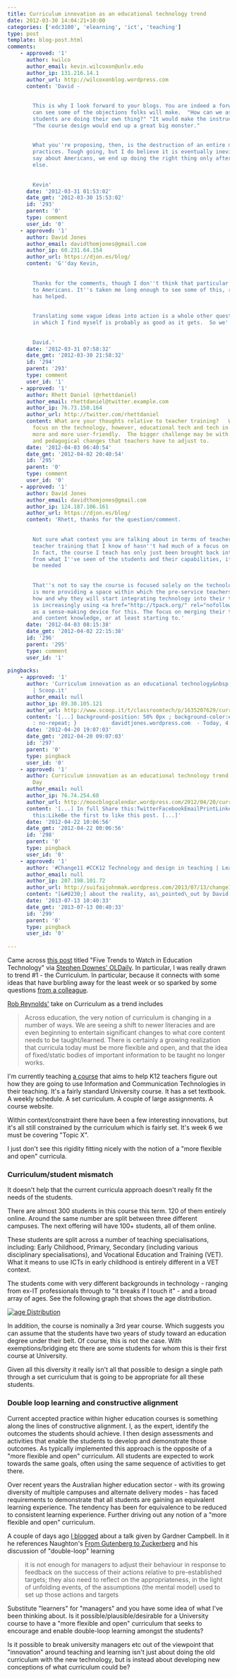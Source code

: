 ```yaml
---
title: Curriculum innovation as an educational technology trend
date: 2012-03-30 14:04:21+10:00
categories: ['edc3100', 'elearning', 'ict', 'teaching']
type: post
template: blog-post.html
comments:
    - approved: '1'
      author: kwilco
      author_email: kevin.wilcoxon@unlv.edu
      author_ip: 131.216.14.1
      author_url: http://wilcoxonblog.wordpress.com
      content: 'David -
    
    
        This is why I look forward to your blogs. You are indeed a forward thinker. I
        can see some of the objections folks will make.  "How can we assign grades when
        students are doing their own thing?" "It would make the instructor''s job impossible."
        "The course design would end up a great big monster."
    
    
        What you''re proposing, then, is the destruction of an entire milieu of current
        practices. Tough going, but I do believe it is eventually inevitable. As they
        say about Americans, we end up doing the right thing only after we''ve tried everything
        else.
    
    
        Kevin'
      date: '2012-03-31 01:53:02'
      date_gmt: '2012-03-30 15:53:02'
      id: '293'
      parent: '0'
      type: comment
      user_id: '0'
    - approved: '1'
      author: David Jones
      author_email: davidthomjones@gmail.com
      author_ip: 60.231.64.154
      author_url: https://djon.es/blog/
      content: 'G''day Kevin,
    
    
        Thanks for the comments, though I don''t think that particular disease is limited
        to Americans. It''s taken me long enough to see some of this, recent experience
        has helped.
    
    
        Translating some vague ideas into action is a whole other question, but the context
        in which I find myself is probably as good as it gets.  So we''ll see.
    
    
        David.'
      date: '2012-03-31 07:58:32'
      date_gmt: '2012-03-30 21:58:32'
      id: '294'
      parent: '293'
      type: comment
      user_id: '1'
    - approved: '1'
      author: Rhett Daniel (@rhettdaniel)
      author_email: rhettdaniel@twitter.example.com
      author_ip: 76.73.150.164
      author_url: http://twitter.com/rhettdaniel
      content: What are your thoughts relative to teacher training?   We have a lot of
        focus on the technology, however, educational tech and tech in general is becoming
        more and more user-friendly.  The bigger challenge may be with the curriculum
        and pedagogical changes that teachers have to adjust to.
      date: '2012-04-03 06:40:54'
      date_gmt: '2012-04-02 20:40:54'
      id: '295'
      parent: '0'
      type: comment
      user_id: '0'
    - approved: '1'
      author: David Jones
      author_email: davidthomjones@gmail.com
      author_ip: 124.187.106.161
      author_url: https://djon.es/blog/
      content: 'Rhett, thanks for the question/comment.
    
    
        Not sure what context you are talking about in terms of teacher training. The
        teacher training that I know of hasn''t had much of a focus on the technology.
        In fact, the course I teach has only just been brought back into the program and
        from what I''ve seen of the students and their capabilities, it would appear to
        be needed
    
    
        That''s not to say the course is focused solely on the technology. Its purpose
        is more providing a space within which the pre-service teachers can figure out
        how and why they will start integrating technology into their teaching. The course
        is increasingly using <a href="http://tpack.org/" rel="nofollow">the TPACK framework</a>
        as a sense-making device for this. The focus on merging their technological, pedagogical,
        and content knowledge, or at least starting to.'
      date: '2012-04-03 08:15:38'
      date_gmt: '2012-04-02 22:15:38'
      id: '296'
      parent: '295'
      type: comment
      user_id: '1'
    
pingbacks:
    - approved: '1'
      author: 'Curriculum innovation as an educational technology&nbsp;trend | #classroomtech
        | Scoop.it'
      author_email: null
      author_ip: 89.30.105.121
      author_url: http://www.scoop.it/t/classroomtech/p/1635207629/curriculum-innovation-as-an-educational-technology-trend
      content: '[...] background-position: 50% 0px ; background-color:#222222; background-repeat
        : no-repeat; }           davidtjones.wordpress.com  - Today, 4:06 [...]'
      date: '2012-04-20 19:07:03'
      date_gmt: '2012-04-20 09:07:03'
      id: '297'
      parent: '0'
      type: pingback
      user_id: '0'
    - approved: '1'
      author: Curriculum innovation as an educational technology trend | One Change a
        Day
      author_email: null
      author_ip: 76.74.254.60
      author_url: http://moocblogcalendar.wordpress.com/2012/04/20/curriculum-innovation-as-an-educational-technology-trend/
      content: '[...] In full Share this:TwitterFacebookEmailPrintLinkedInPinterestTumblrStumbleUponDiggRedditLike
        this:LikeBe the first to like this post. [...]'
      date: '2012-04-22 10:06:56'
      date_gmt: '2012-04-22 00:06:56'
      id: '298'
      parent: '0'
      type: pingback
      user_id: '0'
    - approved: '1'
      author: '#Change11 #CCK12 Technology and design in teaching | Learner Weblog'
      author_email: null
      author_ip: 207.198.101.72
      author_url: http://suifaijohnmak.wordpress.com/2013/07/13/change11-cck12-technology-and-design-in-teaching/
      content: "[&#8230;] about the reality, as\_pointed\_out by David [&#8230;]"
      date: '2013-07-13 10:40:33'
      date_gmt: '2013-07-13 00:40:33'
      id: '299'
      parent: '0'
      type: pingback
      user_id: '0'
    
---
```

Came across [this post](http://thelearninglot.blogspot.ca/2012/03/five-trends-to-watch-in-educational.html) titled "Five Trends to Watch in Education Technology" via [Stephen Downes' OLDaily](http://www.downes.ca/news/OLDaily.htm). In particular, I was really drawn to trend #1 - the Curriculum. In particular, because it connects with some ideas that have burbling away for the least week or so sparked by some questions [from a colleague](http://apps.usq.edu.au/StaffSearch/default.aspx?staffsearchaction=showdetails&staffsearchrecordid=1496).

[Rob Reynolds'](http://www.blogger.com/profile/13341843233226771456) take on Curriculum as a trend includes

> Across education, the very notion of curriculum is changing in a number of ways. We are seeing a shift to newer literacies and are even beginning to entertain significant changes to what core content needs to be taught/learned. There is certainly a growing realization that curricula today must be more flexible and open, and that the idea of fixed/static bodies of important information to be taught no longer works.

I'm currently teaching [a course](http://www.usq.edu.au/course/specification/2012/EDC3100-S1-2012-ONC-TWMBA.html) that aims to help K12 teachers figure out how they are going to use Information and Communication Technologies in their teaching. It's a fairly standard University course. It has a set textbook. A weekly schedule. A set curriculum. A couple of large assignments. A course website.

Within context/constraint there have been a few interesting innovations, but it's all still constrained by the curriculum which is fairly set. It's week 6 we must be covering "Topic X".

I just don't see this rigidity fitting nicely with the notion of a "more flexible and open" curricula.

### Curriculum/student mismatch

It doesn't help that the current curricula approach doesn't really fit the needs of the students.

There are almost 300 students in this course this term. 120 of them entirely online. Around the same number are split between three different campuses. The next offering will have 100+ students, all of them online.

These students are split across a number of teaching specialisations, including: Early Childhood, Primary, Secondary (including various disciplinary specialisations), and Vocational Education and Training (VET). What it means to use ICTs in early childhood is entirely different in a VET context.

The students come with very different backgrounds in technology - ranging from ex-IT professionals through to "it breaks if I touch it" - and a broad array of ages. See the following graph that shows the age distribution.

[![age Distribution](images/6778531890_e60ddf650c_n.jpg)](http://www.flickr.com/photos/david_jones/6778531890/ "age Distribution by David T Jones, on Flickr")

In addition, the course is nominally a 3rd year course. Which suggests you can assume that the students have two years of study toward an education degree under their belt. Of course, this is not the case. With exemptions/bridging etc there are some students for whom this is their first course at University.

Given all this diversity it really isn't all that possible to design a single path through a set curriculum that is going to be appropriate for all these students.

### Double loop learning and constructive alignment

Current accepted practice within higher education courses is something along the lines of constructive alignment. I, as the expert, identify the outcomes the students should achieve. I then design assessments and activities that enable the students to develop and demonstrate those outcomes. As typically implemented this approach is the opposite of a "more flexible and open" curriculum. All students are expected to work towards the same goals, often using the same sequence of activities to get there.

Over recent years the Australian higher education sector - with its growing diversity of multiple campuses and alternate delivery modes - has faced requirements to demonstrate that all students are gaining an equivalent learning experience. The tendency has been for equivalence to be reduced to consistent learning experience. Further driving out any notion of a "more flexible and open" curriculum.

A couple of days ago [I blogged](/blog2/2012/03/28/here-i-stand-campbells-concerns-on-analytics-and-other-stuff/) about a talk given by Gardner Campbell. In it he references Naughton's [From Gutenberg to Zuckerberg](http://www.amazon.com/From-Gutenberg-Zuckerberg-John-Naughton/dp/0857384252) and his discussion of "double-loop" learning

> it is not enough for managers to adjust their behaviour in response to feedback on the success of their actions relative to pre-established targets; they also need to reflect on the appropriateness, in the light of unfolding events, of the assumptions (the mental model) used to set up those actions and targets

Substitute "learners" for "managers" and you have some idea of what I've been thinking about. Is it possible/plausible/desirable for a University course to have a "more flexible and open" curriculum that seeks to encourage and enable double-loop learning amongst the students?

Is it possible to break university managers etc out of the viewpoint that "innovation" around teaching and learning isn't just about doing the old curriculum with the new technology, but is instead about developing new conceptions of what curriculum could be?